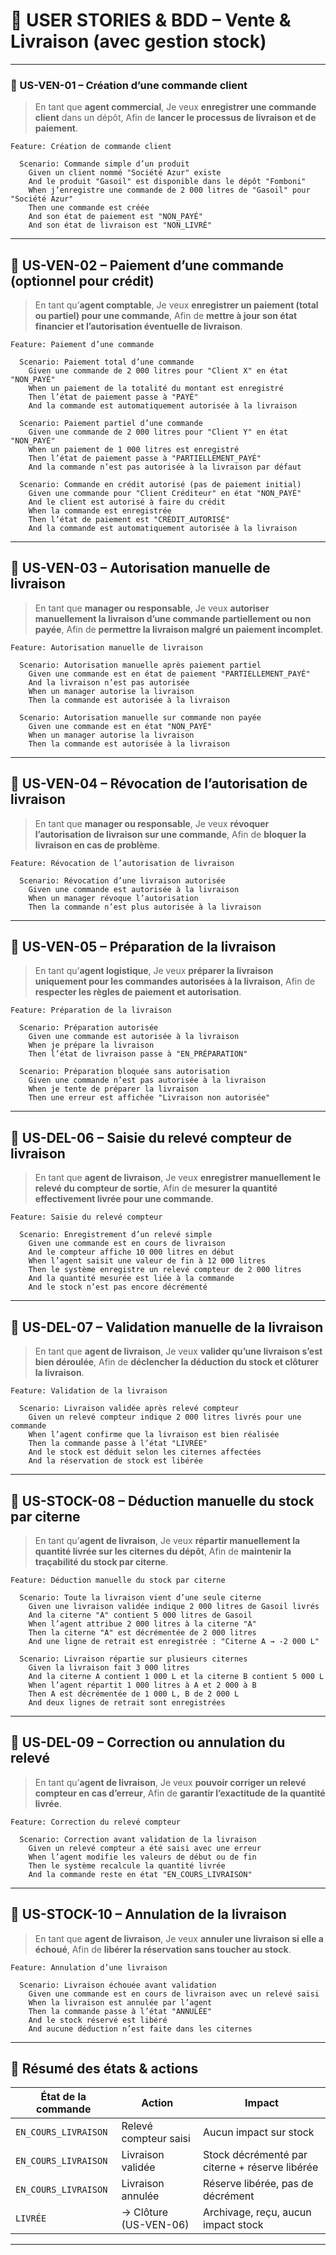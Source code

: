 # 🧾 USER STORIES & BDD – Vente & Livraison (avec gestion stock)

---

### 🧩 US-VEN-01 – Création d’une commande client

> En tant que **agent commercial**,
> Je veux **enregistrer une commande client** dans un dépôt,
> Afin de **lancer le processus de livraison et de paiement**.

```gherkin
Feature: Création de commande client

  Scenario: Commande simple d’un produit
    Given un client nommé "Société Azur" existe
    And le produit "Gasoil" est disponible dans le dépôt "Fomboni"
    When j’enregistre une commande de 2 000 litres de "Gasoil" pour "Société Azur"
    Then une commande est créée
    And son état de paiement est "NON_PAYÉ"
    And son état de livraison est "NON_LIVRÉ"
```

---

## 🧩 US-VEN-02 – Paiement d’une commande (optionnel pour crédit)

> En tant qu’**agent comptable**,
> Je veux **enregistrer un paiement (total ou partiel) pour une commande**,
> Afin de **mettre à jour son état financier et l’autorisation éventuelle de livraison**.

```gherkin
Feature: Paiement d’une commande

  Scenario: Paiement total d’une commande
    Given une commande de 2 000 litres pour "Client X" en état "NON_PAYÉ"
    When un paiement de la totalité du montant est enregistré
    Then l’état de paiement passe à "PAYÉ"
    And la commande est automatiquement autorisée à la livraison

  Scenario: Paiement partiel d’une commande
    Given une commande de 2 000 litres pour "Client Y" en état "NON_PAYÉ"
    When un paiement de 1 000 litres est enregistré
    Then l’état de paiement passe à "PARTIELLEMENT_PAYÉ"
    And la commande n’est pas autorisée à la livraison par défaut

  Scenario: Commande en crédit autorisé (pas de paiement initial)
    Given une commande pour "Client Créditeur" en état "NON_PAYÉ"
    And le client est autorisé à faire du crédit
    When la commande est enregistrée
    Then l’état de paiement est "CRÉDIT_AUTORISÉ"
    And la commande est automatiquement autorisée à la livraison
```

---

## 🧩 US-VEN-03 – Autorisation manuelle de livraison

> En tant que **manager ou responsable**,
> Je veux **autoriser manuellement la livraison d’une commande partiellement ou non payée**,
> Afin de **permettre la livraison malgré un paiement incomplet**.

```gherkin
Feature: Autorisation manuelle de livraison

  Scenario: Autorisation manuelle après paiement partiel
    Given une commande est en état de paiement "PARTIELLEMENT_PAYÉ"
    And la livraison n’est pas autorisée
    When un manager autorise la livraison
    Then la commande est autorisée à la livraison

  Scenario: Autorisation manuelle sur commande non payée
    Given une commande est en état "NON_PAYÉ"
    When un manager autorise la livraison
    Then la commande est autorisée à la livraison
```

---

## 🧩 US-VEN-04 – Révocation de l’autorisation de livraison

> En tant que **manager ou responsable**,
> Je veux **révoquer l’autorisation de livraison sur une commande**,
> Afin de **bloquer la livraison en cas de problème**.

```gherkin
Feature: Révocation de l’autorisation de livraison

  Scenario: Révocation d’une livraison autorisée
    Given une commande est autorisée à la livraison
    When un manager révoque l’autorisation
    Then la commande n’est plus autorisée à la livraison
```

---

## 🧩 US-VEN-05 – Préparation de la livraison

> En tant qu’**agent logistique**,
> Je veux **préparer la livraison uniquement pour les commandes autorisées à la livraison**,
> Afin de **respecter les règles de paiement et autorisation**.

```gherkin
Feature: Préparation de la livraison

  Scenario: Préparation autorisée
    Given une commande est autorisée à la livraison
    When je prépare la livraison
    Then l’état de livraison passe à "EN_PRÉPARATION"

  Scenario: Préparation bloquée sans autorisation
    Given une commande n’est pas autorisée à la livraison
    When je tente de préparer la livraison
    Then une erreur est affichée "Livraison non autorisée"
```

---

## 🧩 US-DEL-06 – Saisie du relevé compteur de livraison

> En tant que **agent de livraison**,
> Je veux **enregistrer manuellement le relevé du compteur de sortie**,
> Afin de **mesurer la quantité effectivement livrée pour une commande**.

```gherkin
Feature: Saisie du relevé compteur

  Scenario: Enregistrement d’un relevé simple
    Given une commande est en cours de livraison
    And le compteur affiche 10 000 litres en début
    When l’agent saisit une valeur de fin à 12 000 litres
    Then le système enregistre un relevé compteur de 2 000 litres
    And la quantité mesurée est liée à la commande
    And le stock n’est pas encore décrémenté
```

---

## 🧩 US-DEL-07 – Validation manuelle de la livraison

> En tant que **agent de livraison**,
> Je veux **valider qu’une livraison s’est bien déroulée**,
> Afin de **déclencher la déduction du stock et clôturer la livraison**.

```gherkin
Feature: Validation de la livraison

  Scenario: Livraison validée après relevé compteur
    Given un relevé compteur indique 2 000 litres livrés pour une commande
    When l’agent confirme que la livraison est bien réalisée
    Then la commande passe à l’état "LIVRÉE"
    And le stock est déduit selon les citernes affectées
    And la réservation de stock est libérée
```

---

## 🧩 US-STOCK-08 – Déduction manuelle du stock par citerne

> En tant qu’**agent de livraison**,
> Je veux **répartir manuellement la quantité livrée sur les citernes du dépôt**,
> Afin de **maintenir la traçabilité du stock par citerne**.

```gherkin
Feature: Déduction manuelle du stock par citerne

  Scenario: Toute la livraison vient d’une seule citerne
    Given une livraison validée indique 2 000 litres de Gasoil livrés
    And la citerne "A" contient 5 000 litres de Gasoil
    When l’agent attribue 2 000 litres à la citerne "A"
    Then la citerne "A" est décrémentée de 2 000 litres
    And une ligne de retrait est enregistrée : "Citerne A → -2 000 L"

  Scenario: Livraison répartie sur plusieurs citernes
    Given la livraison fait 3 000 litres
    And la citerne A contient 1 000 L et la citerne B contient 5 000 L
    When l’agent répartit 1 000 litres à A et 2 000 à B
    Then A est décrémentée de 1 000 L, B de 2 000 L
    And deux lignes de retrait sont enregistrées
```

---

## 🧩 US-DEL-09 – Correction ou annulation du relevé

> En tant qu’**agent de livraison**,
> Je veux **pouvoir corriger un relevé compteur en cas d’erreur**,
> Afin de **garantir l’exactitude de la quantité livrée**.

```gherkin
Feature: Correction du relevé compteur

  Scenario: Correction avant validation de la livraison
    Given un relevé compteur a été saisi avec une erreur
    When l’agent modifie les valeurs de début ou de fin
    Then le système recalcule la quantité livrée
    And la commande reste en état "EN_COURS_LIVRAISON"
```

---

## 🧩 US-STOCK-10 – Annulation de la livraison

> En tant que **agent de livraison**,
> Je veux **annuler une livraison si elle a échoué**,
> Afin de **libérer la réservation sans toucher au stock**.

```gherkin
Feature: Annulation d’une livraison

  Scenario: Livraison échouée avant validation
    Given une commande est en cours de livraison avec un relevé saisi
    When la livraison est annulée par l’agent
    Then la commande passe à l’état "ANNULÉE"
    And le stock réservé est libéré
    And aucune déduction n’est faite dans les citernes
```

---

## 📌 Résumé des états & actions

| État de la commande  | Action                | Impact                                         |
| -------------------- | --------------------- | ---------------------------------------------- |
| `EN_COURS_LIVRAISON` | Relevé compteur saisi | Aucun impact sur stock                         |
| `EN_COURS_LIVRAISON` | Livraison validée     | Stock décrémenté par citerne + réserve libérée |
| `EN_COURS_LIVRAISON` | Livraison annulée     | Réserve libérée, pas de décrément              |
| `LIVRÉE`             | → Clôture (US-VEN-06) | Archivage, reçu, aucun impact stock            |

---
